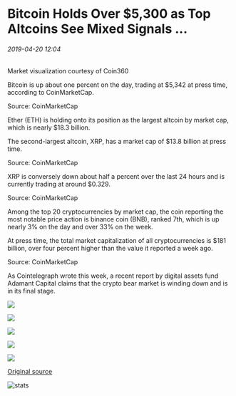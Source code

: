 # Bitcoin Holds Over $5,300 as Top Altcoins See Mixed Signals ...

###### 2019-04-20 12:04

Market visualization courtesy of Coin360

Bitcoin is up about one percent on the day, trading at $5,342 at press time, according to CoinMarketCap.

Source: CoinMarketCap

Ether (ETH) is holding onto its position as the largest altcoin by market cap, which is nearly $18.3 billion.

The second-largest altcoin, XRP, has a market cap of $13.8 billion at press time.

Source: CoinMarketCap

XRP is conversely down about half a percent over the last 24 hours and is currently trading at around $0.329.

Source: CoinMarketCap

Among the top 20 cryptocurrencies by market cap, the coin reporting the most notable price action is binance coin (BNB), ranked 7th, which is up nearly 3% on the day and over 33% on the week.

At press time, the total market capitalization of all cryptocurrencies is $181 billion, over four percent higher than the value it reported a week ago.

Source: CoinMarketCap

As Cointelegraph wrote this week, a recent report by digital assets fund Adamant Capital claims that the crypto bear market is winding down and is in its final stage.

![](https://s3.cointelegraph.com/storage/uploads/view/949c84b1fd8b555d77023a66bbcbe49b.png)

![](https://s3.cointelegraph.com/storage/uploads/view/c8bef8fff9af6638849786b96c116e98.png)

![](https://s3.cointelegraph.com/storage/uploads/view/cf768eeee5f29a54c89beee74f54e9fd.png)

![](https://s3.cointelegraph.com/storage/uploads/view/4c173ee7a609d8527a690099be927302.png)

![](https://s3.cointelegraph.com/storage/uploads/view/a68a3918bf45a4877141fa770d72047e.png)

[Original source](https://cointelegraph.com/news/bitcoin-holds-over-5-300-as-top-altcoins-see-mixed-signals)

![stats](https://c.statcounter.com/11760860/0/a89fa40b/1/ "stats")